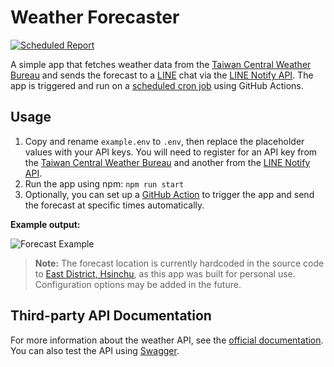 # Weather Forecaster

[![Scheduled Report](https://github.com/konekoya/weather-forecaster/actions/workflows/schedules.yml/badge.svg)](https://github.com/konekoya/weather-forecaster/actions/workflows/schedules.yml)

A simple app that fetches weather data from the [Taiwan Central Weather Bureau](https://www.cwb.gov.tw/V8/C/) and sends the forecast to a [LINE](https://notify-bot.line.me/en/) chat via the [LINE Notify API](https://notify-bot.line.me/doc/en/). The app is triggered and run on a [scheduled cron job](https://github.com/konekoya/weather-forecaster/actions) using GitHub Actions.

## Usage

1. Copy and rename `example.env` to `.env`, then replace the placeholder values with your API keys. You will need to register for an API key from the [Taiwan Central Weather Bureau](https://www.cwb.gov.tw/V8/C/) and another from the [LINE Notify API](https://notify-bot.line.me/doc/en/).
2. Run the app using npm: `npm run start`
3. Optionally, you can set up a [GitHub Action](https://docs.github.com/en/actions) to trigger the app and send the forecast at specific times automatically.

**Example output:**

![Forecast Example](https://i.imgur.com/LIxmzXb.png)

> **Note:** The forecast location is currently hardcoded in the source code to [East District, Hsinchu](https://en.wikipedia.org/wiki/East_District,_Hsinchu), as this app was built for personal use. Configuration options may be added in the future.

## Third-party API Documentation

For more information about the weather API, see the [official documentation](https://opendata.cwa.gov.tw/dataset/forecast/F-D0047-055). You can also test the API using [Swagger](https://opendata.cwa.gov.tw/dist/opendata-swagger.html?urls.primaryName=openAPI#/%E9%A0%90%E5%A0%B1/get_v1_rest_datastore_F_D0047_055).
